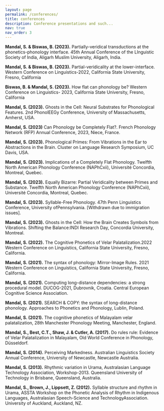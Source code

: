 ```yaml
---
layout: page
permalink: /conferences/
title: conferences
description: Conference presentations and such...
nav: true
nav_order: 3
---
```

**Mandal, S. & Biswas, B. (2023).** Partially-veridical transductions at the phonetics-phonology interface. 45th Annual Conference of the LInguistic Society of India, Aligarh Muslim University, Aligarh, India.

**Mandal, S. & Biswas, B. (2023).** Partial-veridicality at the lower-interface. Western Conference on Linguistics-2022, California State University, Fresno, California

**Biswas, B. & Mandal, S. (2023).** How flat can phonology be? Western Conference on Linguistics- 2023, California State University, Fresno, California

**Mandal, S. (2023).** Ghosts in the Cell: Neural Substrates for Phonological Features. 2nd PhonolEEGy Conference, University of Massachusetts, Amherst, USA.

**Mandal, S. (2023)** Can Phonology be Completely Flat?. French Phonology Network (RFP) Annual Conference, 2023, Niece, France.

**Mandal, S. (2023).** Phonological Primes: From Vibrations in the Ear to Abstractions in the Brain. Cluster on Language Research Symposium, UC Davis, USA.

**Mandal, S. (2023).** Implications of a Completely Flat Phonology. Twelfth North American Phonology Conference (NAPhCxii), Université Concordia, Montreal, Quebec.

**Mandal, S. (2023).** Equally Bizarre: Partial Veridicality between Primes and Substance. Twelfth North American Phonology Conference (NAPhCxii), Université Concordia, Montreal, Quebec.

**Mandal, S. (2023).** Syllable-Free Phonology. 47th Penn Linguistics Conference, University ofPennsylvania. [Withdrawn due to immigration issues].

**Mandal, S. (2023).** Ghosts in the Cell: How the Brain Creates Symbols from Vibrations. Shifting the Balance:INDI Research Day, Concordia University, Montreal.

**Mandal, S. (2022).** The Cognitive Phonetics of Velar Palatalization.2022 Western Conference on Linguistics, California State University, Fresno, California.

**Mandal, S. (2021).** The syntax of phonology: Mirror-Image Rules. 2021 Western Conference on Linguistics, California State University, Fresno, California.

**Mandal, S. (2021).** Computing long-distance dependencies: a strong procedural model. DUCOG-2021, Dubrovnik, Croatia. Central European Cognitive Science Association.

**Mandal, S. (2021).** SEARCH & COPY: the syntax of long-distance phonology. Approaches to Phonetics and Phonology, Lublin, Poland.

**Mandal, S. (2021).** The cognitive phonetics of Malayalam velar palatalization, 28th Manchester Phonology Meeting, Manchester, England.

**Mandal, S., Best, C.T., Shaw, J. & Cutler, A. (2017).** Do rules rule: Evidence of Velar Palatalization in Malayalam, Old World Conference in Phonology, Düsseldorf.

**Mandal, S. (2014).** Perceiving Markedness. Australian Linguistics Society Annual Conference, University of Newcastle, Newcastle Australia.

**Mandal, S. (2013).** Rhythmic variation in Urama, Australasian Language Technology Association, Workshop-2013. Queensland University of Technology in Brisbane, Queensland, Australia.

**Mandal, S., Brown, J., Lippsett, Z. (2012).** Syllable structure and rhythm in Urama, ASSTA Workshop on the Phonetic Analysis of Rhythm in Indigenous Languages, Australasian Speech-Science and TechnologyAssociation. University of Auckland, Auckland, NZ.
